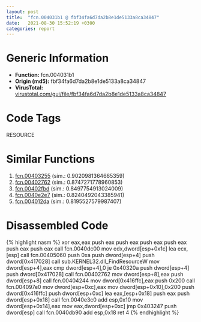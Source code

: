 ```yaml
---
layout: post
title:  "fcn.004031b1 @ fbf34fa6d7da2b8e1de5133a8ca34847"
date:   2021-08-30 15:52:19 +0300
categories: report
---
```


# Generic Information
- **Function:** fcn.004031b1
- **Origin (md5):** fbf34fa6d7da2b8e1de5133a8ca34847
- **VirusTotal:** [virustotal.com/gui/file/fbf34fa6d7da2b8e1de5133a8ca34847][virustotal_ref]

# Code Tags
<span class="tag" id="RESOURCE">RESOURCE</span>


# Similar Functions

1. [fcn.00403255][similar_1_ref] (sim.: 0.9020981364665359)
2. [fcn.00402762][similar_2_ref] (sim.: 0.8747271778960853)
3. [fcn.00402fbd][similar_3_ref] (sim.: 0.8497754913024009)
4. [fcn.0040e2e7][similar_4_ref] (sim.: 0.8240492043385941)
5. [fcn.004012da][similar_5_ref] (sim.: 0.8195527579987407)


# Disassembled Code

{% highlight nasm %}
xor eax,eax
push eax
push eax
push eax
push eax
push eax
push eax
call fcn.0040dc00
mov edx,dword[esp+0x1c]
lea ecx,[esp]
call fcn.00405060
push 0xa
push dword[esp+4]
push dword[0x417028]
call sub.KERNEL32.dll_FindResourceW
mov dword[esp+4],eax
cmp dword[esp+4],0
je 0x40320a
push dword[esp+4]
push dword[0x417028]
call fcn.00402762
mov dword[esp+8],eax
push dword[esp+8]
call fcn.00404244
mov dword[0x416ffc],eax
push 0x200
call fcn.004097e0
mov dword[esp+0xc],eax
mov dword[esp+0x10],0x200
push dword[0x416ffc]
push dword[esp+0xc]
lea eax,[esp+0x18]
push eax
push dword[esp+0x18]
call fcn.0040e3c0
add esp,0x10
mov dword[esp+0x14],eax
mov eax,dword[esp+0xc]
jmp 0x403247
push dword[esp]
call fcn.0040db90
add esp,0x18
ret 4
{% endhighlight %}


[similar_1_ref]: /report/fcn.00403255@fbf34fa6d7da2b8e1de5133a8ca34847
[similar_2_ref]: /report/fcn.00402762@fbf34fa6d7da2b8e1de5133a8ca34847
[similar_3_ref]: /report/fcn.00402fbd@fbf34fa6d7da2b8e1de5133a8ca34847
[similar_4_ref]: /report/fcn.0040e2e7@5f763449465a14d1cdb5ea67e2f984d0
[similar_5_ref]: /report/fcn.004012da@de21a548b66aa6c0b17491b6a31e14fa
[virustotal_ref]: https://www.virustotal.com/gui/file/fbf34fa6d7da2b8e1de5133a8ca34847